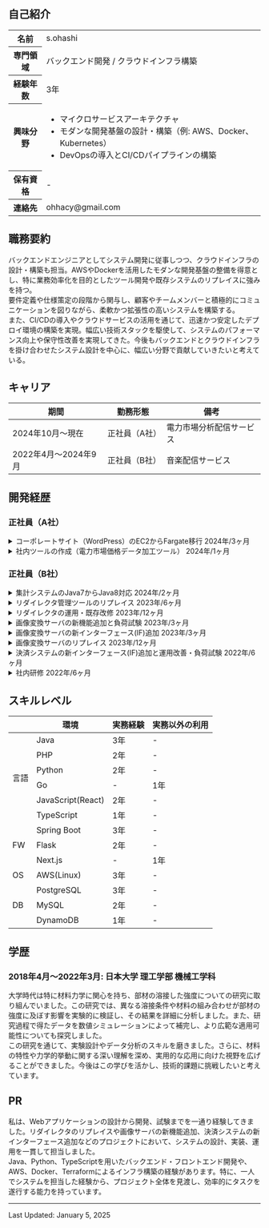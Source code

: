 ## 自己紹介

<table>
  <tr>
    <th>名前</th>
    <td>s.ohashi</td>
  </tr>
  <tr>
    <th>専門領域</th>
    <td>バックエンド開発 / クラウドインフラ構築</td>
  </tr>
  <tr>
    <th>経験年数</th>
    <td>3年</td>
  </tr>
  <tr>
    <th>興味分野</th>
    <td>
      <ul>
        <li>マイクロサービスアーキテクチャ</li>
        <li>モダンな開発基盤の設計・構築（例: AWS、Docker、Kubernetes）</li>
        <li>DevOpsの導入とCI/CDパイプラインの構築</li>
      </ul>
    </td>
  </tr>
  <tr>
    <th>保有資格</th>
    <td>-</td>
  </tr>
  <tr>
    <th>連絡先</th>
    <td>ohhacy@gmail.com</td>
  </tr>
</table>

## 職務要約

バックエンドエンジニアとしてシステム開発に従事しつつ、クラウドインフラの設計・構築も担当。AWSやDockerを活用したモダンな開発基盤の整備を得意とし、特に業務効率化を目的としたツール開発や既存システムのリプレイスに強みを持つ。<br/>要件定義や仕様策定の段階から関与し、顧客やチームメンバーと積極的にコミュニケーションを図りながら、柔軟かつ拡張性の高いシステムを構築する。<br/>また、CI/CDの導入やクラウドサービスの活用を通じて、迅速かつ安定したデプロイ環境の構築を実現。幅広い技術スタックを駆使して、システムのパフォーマンス向上や保守性改善を実現してきた。今後もバックエンドとクラウドインフラを掛け合わせたシステム設計を中心に、幅広い分野で貢献していきたいと考えている。

## キャリア

<table>
  <thead>
    <tr>
      <th>期間</th>
      <th>勤務形態</th>
      <th>備考</th>
    </tr>
  </thead>
  <tbody>
    <tr>
      <td>2024年10月〜現在</td>
      <td>正社員（A社）</td>
      <td>電力市場分析配信サービス</td>
    </tr>
    <tr>
      <td>2022年4月〜2024年9月</td>
      <td>正社員（B社）</td>
      <td>音楽配信サービス</td>
    </tr>
  </tbody>
</table>

## 開発経歴

### 正社員（A社）

<details>
  <summary>
    コーポレートサイト（WordPress）のEC2からFargate移行
    <span>2024年/3ヶ月</span>
  </summary>
  <div>
    <ul>
      <li><strong>カテゴリ:</strong> <span>webサービス</span> <span>自社</span></li>
      <li><strong>担当工程:</strong> <span>要件定義</span> <span>設計</span> <span>コーディング</span> <span>テスト</span> <span>運用/保守</span></li>
      <li><strong>職種・役割:</strong> <span>バックエンド</span> <span>フロントエンド</span> <span>インフラ</span></li>
      <li><strong>使用技術:</strong> <span>AWS</span> <span>CI/CD</span> <span>Docker</span> <span>Git</span> <span>PHP</span> <span>WordPress</span></li>
  </div>
  <div class="markdown-content">
    ## プロジェクト概要
    コーポレートサイト（WordPress）のEC2からFargate移行

    ### チーム情報
    チーム人数：1名

    ## 開発・実装内容
    ### 【概要】
    AWS EC2上で運用されていたWordPressサイトをFargateに移行。<br/>インフラ設計から実装、コンテナ化、CI/CD構築、メディア管理の改善までを一貫して対応。

    ### 【内容】
    - **メディア管理の改善**
      - メディアファイルの差分がGitに多く含まれており、運用負荷が高かったため、S3へ永続化。
      - Amazon CloudFrontを使用してメディア配信を最適化。
    - **CI/CDパイプラインの構築**
      - AWS CodePipelineとCodeBuildを使用して、Fargateへの自動デプロイを実現。
      - 各環境（開発・本番）でのスムーズなデプロイを可能に。
    - **WordPressプラグインとコアの管理の効率化**
      - Composerを導入し、プラグインやWordPressコアのバージョン管理を自動化。
      - 商用プラグインも含めた構成を再設計し、Git管理は必要最小限に削減。
    - **Dockerコンテナ化**
      - WordPressの公式イメージをベースにDockerfileを設計。PHPモジュールの追加やBedrockディレクトリ構成の適用。
      - ローカル環境の再現性を確保しつつ、ECS上でのパフォーマンスを最適化。

    ### 【課題・問題点】
    - **Git運用の課題**
      - Git管理されていたファイルが膨大で、差分の確認や運用が困難な状態に。必要なリソースを最小限に絞り、運用負荷を削減。
    - **メディアファイルの永続化**
      - 既存環境ではインスタンス内に保存されており、デプロイ時にデータが失われるリスクがあった。S3の導入で解決。
    - **プラグインの依存性管理**
      - プラグインのインストールや更新が手動で行われており、管理が煩雑だった。Composerの導入により自動化を実現。

    ### 【工夫・思考プロセス】
    - **運用負荷を最小限に抑える設計**
      - 永続化や管理方法の見直しにより、デプロイのスムーズさと保守性を向上。
    - **環境間の一貫性の確保**
      - DockerとBedrockを活用して、本番環境と開発環境を可能な限り同期。
      - ECSタスク定義の変数で環境設定を統一。
    - **メディア管理の改善とパフォーマンス向上**
      - S3とCloudFrontを組み合わせ、運用コスト削減と配信速度向上を同時に実現。

    ### 【成果】
    - Fargate移行により、インフラ運用の負担が軽減し、スケーラビリティが向上。
    - S3永続化により、メディアファイル管理の効率化を達成。
    - CI/CDパイプラインにより、デプロイ時間を大幅に短縮し、エラーリスクを軽減。
    - Composer導入により、プラグイン管理が効率化され、バージョン管理の正確性を向上。

    ## 使用技術（まとめ）
    - **プログラミング言語**: PHP, ShellScript
    - **フレームワーク**: Bedrock
    - **インフラ**: AWS（Fargate, S3, CloudFront, RDS）
    - **コンテナ**: Docker, Docker Compose
    - **CI/CD**: AWS CodePipeline, CodeBuild
    - **バージョン管理**: Git, CodeCommit
    - **その他ツール**: Composer
  </div>
</details>

<details>
  <summary>
    社内ツールの作成（電力市場価格データ加工ツール）
    <span>2024年/1ヶ月</span>
  </summary>
  <div>
    <ul>
      <li><strong>カテゴリ:</strong> <span>自社</span></li>
      <li><strong>担当工程:</strong> <span>設計</span> <span>コーディング</span> <span>テスト</span></li>
      <li><strong>職種・役割:</strong> <span>バックエンド</span></li>
      <li><strong>使用技術:</strong> <span>AWS</span> <span>Docker</span> <span>Git</span> <span>Python</span></li>
  </div>
  <div class="markdown-content">
    ## プロジェクト概要
    社内ツールの作成（電力市場価格データ加工ツール）

    ## チーム情報
    チーム人数：1名

    ## 開発・実装内容
    ### 【概要】
    電力市場価格に関するデータを加工・集計し、グラフ作成に適したデータ形式に変換するツールを試験的に作成。<br/>オペレーション部門がこれまで手動で対応していた複雑な作業を効率化し、将来的な顧客提供を視野に入れたプロトタイプとして開発。

    ### 【内容】
    - **データ加工・集計処理の実装**
      - 複数のCSVやExcelファイルを入力として受け取り、統合・加工し、電力市場価格やフォワードカーブの分析用データを生成。
      - 出力データはそのままグラフ化やレポート作成に使用可能な形式で設計。
    - **Pythonを使用したツール開発**
      - 処理の再現性と環境依存性を排除するため、PythonとDockerを活用して設計。
      - 社内利用ではDockerイメージを提供し、業務効率を向上。将来的にはexe化やAWS配信などの選択肢を検討。
    - **業務効率向上を重視した設計**
      - 手動で行われていた複雑なデータ処理を自動化し、人的ミスを排除。
      - 操作フローやエラー表示を工夫し、ユーザーが直感的に操作可能な仕様を実現。
    - **ヒアリングを重視した仕様策定**
      - オペレーション部門との詳細なヒアリングを繰り返し、実際の業務フローに即した仕様を策定。
      - 利用者視点での課題を共有し、使いやすさと効率性を両立させる機能を実装。

    ### 【課題・問題点】
    - **仕様の不確定性**
      - 初期段階では要件が曖昧で、利用者の業務フローやニーズを正確に把握するためのヒアリングが必要だった。
    - **既存業務の非効率性**
      - データ処理が完全に手動で行われており、ミスや作業時間の増大が常態化していた。これをツールで置き換える必要があった。
    - **データフォーマットの多様性**
      - 入力データの形式が多岐にわたり、ツールの柔軟性を確保する必要があった。

    ### 【工夫・思考プロセス】
    - **将来の拡張性を意識した設計**
      - 社内ツールとしての利用を前提にしながら、顧客提供を視野に入れた柔軟な設計を採用。
      - 実装の段階で、追加機能や異なる運用フローへの適応を想定。
    - **ヒアリングと改善のサイクル**
      - 定期的にオペレーション担当者からフィードバックを得て、仕様やUIをブラッシュアップ。
      - ユーザー視点を取り入れることで、業務効率向上に直結する機能を優先的に開発。
    - **作業効率を最大化する機能提案**
      - データ処理の自動化だけでなく、エラーメッセージの明確化や操作性向上の提案を実施。

    ### 【成果】
    - 業務の大幅な効率化を実現し、これまで手動で処理していた作業を自動化。ミスの削減と作業時間の短縮を達成。
    - 試験導入ながら、オペレーション部門から高い評価を得て、今後の本格的な導入・展開の基盤を構築。
    - 顧客提供を視野に入れた設計により、さらなる改良や追加機能の実装が容易な状態を確保。
    - ツールの改善により、業務フローそのものの見直しが促進され、運用の質が向上。

    ## 【今後の展開】
    - 顧客向け提供に向けたツールの改善（UI強化、運用環境の選択肢拡大）。
    - AWSを活用したクラウド型ツールとしての配信や、スタンドアロン実行可能なexe化の検討。
    - データ可視化やグラフ生成機能の統合によるさらなる付加価値の提供。

    ## 使用技術（まとめ）
    - **プログラミング言語**: Python
    - **データ処理**: pandas, openpyxl
    - **コンテナ**: Docker
    - **バージョン管理**: Git
    - **その他ツール**: AWS CLI（検討段階で活用）
  </div>
</details>

### 正社員（B社）

<details>
  <summary>
    集計システムのJava7からJava8対応
    <span>2024年/2ヶ月</span>
  </summary>
  <div>
    <ul>
      <li><strong>カテゴリ:</strong> <span>webサービス</span> <span>自社</span></li>
      <li><strong>担当工程:</strong> <span>設計</span> <span>コーディング</span> <span>テスト</span></li>
      <li><strong>職種・役割:</strong> <span>バックエンド</span> <span>インフラ</span></li>
      <li><strong>使用技術:</strong> <span>AWS</span> <span>API</span> <span>SQL</span> <span>Git</span> <span>Java</span> <span>Spring Boot</span> <span>JUnit</span></li>
  </div>
  <div class="markdown-content">
    ## プロジェクト概要
    集計システムのJava7からJava8対応

    ## チーム情報
    チーム人数：1名

    ## 開発・実装内容
    ### 【概要】
    Java7で動作していた既存の集計システムをJava8に移行。<br/>Spring BootやAuroraのバージョンアップも併せて対応し、システム全体のモダナイズを図った。

    ### 【内容】
    - **Javaのバージョンアップ**
      - Java7からJava8への移行に対応。
      - Java8以降のモダンな記述方法（ラムダ式やStream APIなど）を導入。
      - 将来的にJava17へ移行するための準備として、ドキュメントを充実化。
    - **テスト基盤のアップデート**
      - JUnit4からJUnit5への移行を実施し、モダンなテストフレームワークに対応。
      - テストコードをリファクタリングし、可読性と保守性を向上。
    - **ローカル開発環境の改善**
      - 既存のWindows向け構築手順をMac環境に対応させるようにドキュメントを更新。
      - 古いJava7環境のサポートが切れているため、業務委託者の作業効率を改善。
    - **関連システムのバージョンアップ**
      - Spring BootやAuroraのバージョンを最新安定版にアップデート。
      - Redshiftのクエリ最適化や互換性テストを実施し、集計処理のパフォーマンスを維持。

    ### 【課題・問題点】
    - **バージョン互換性の課題**
      - Java8移行時に発生したライブラリの非互換問題を解消。<br/>特にSpringBootやAuroraとの互換性調整が大きな課題だった。
    - **古い環境の運用負荷**
      - 業務委託者が使用していたWindows環境と、開発チームで使用するMac環境での設定が異なり、ドキュメントの再整備が必要だった。
    - **テスト基盤の移行**
      - JUnit4からJUnit5への移行に伴い、アノテーションやテスト設定の大幅な変更が必要だった。

    ### 【工夫・思考プロセス】
    - **継続性を重視したドキュメント整備**
      - 将来的なJava17移行を見据え、詳細な手順書や考慮点を記載。
      - 作業の引き継ぎをスムーズにするため、ドキュメントを可能な限り具体化。
    - **ローカル環境の多様性を考慮**
      - Windows/Mac両環境での再現性を確保し、チーム全体での作業効率を向上。
    - **パフォーマンスと安定性の両立**
      - RedshiftやAuroraのバージョンアップに際して、既存クエリや設定が最適に動作するように細心の注意を払って対応。

    ### 【成果】
    - Java8移行により、開発効率とシステム保守性が向上。
    - ドキュメントの整備により、後続作業（Java17移行）がスムーズに行える基盤を構築。
    - JUnit5への移行により、テストの拡張性と記述の簡潔化を実現。
    - ローカル環境の多様性に対応することで、チームメンバー間の環境差を解消。

    ## 使用技術（まとめ）
    - **プログラミング言語**: Java, SQL
    - **フレームワーク**: Spring Boot
    - **データベース**: Aurora, Redshift
    - **テストフレームワーク**: JUnit 4 → JUnit 5
    - **バージョン管理**: Git
    - **その他ツール**: IntelliJ IDEA, AWS CLI
  </div>
</details>

<details>
  <summary>
    リダイレクタ管理ツールのリプレイス
    <span>2023年/6ヶ月</span>
  </summary>
  <div>
    <ul>
      <li><strong>カテゴリ:</strong> <span>webサービス</span> <span>自社</span></li>
      <li><strong>担当工程:</strong> <span>設計</span> <span>コーディング</span> <span>テスト</span> <span>運用/保守</span></li>
      <li><strong>職種・役割:</strong> <span>バックエンド</span> <span>フロントエンド</span> <span>インフラ</span></li>
      <li><strong>使用技術:</strong> <span>Python</span> <span>Flask</span> <span>TypeScript</span> <span>React</span> <span>AWS</span> <span>Docker</span> <span>GitHub</span> <span>GitHub Actions</span> <span>Datadog</span> <span>CI/CD</span> <span>API</span> <span>PostgreSQL</span></li>
  </div>
  <div class="markdown-content">
    ## プロジェクト概要
    リダイレクタ管理ツールのリプレイス

    ## チーム情報
    チーム人数：2名<br/>※ 上長がコードレビューを担当

    ## 開発・実装内容
    ### 【概要】
    PerlとPHPでフルスクラッチ実装された既存システムをPython（Flask）とReact（TypeScript）にリプレイス。<br/>システムの設計から実装、インフラ構築、CI/CDパイプラインの構築、アプリケーションの監視までを一貫して行った。

    ### 【内容】
    サービス品質向上のため、バックエンドとフロントエンドの全面的なリプレイスを行い、インフラも刷新。<br/>API仕様書の作成、クラス設計、ログ設計、例外設計、AWS構成の設計を実施し、CI/CDパイプラインと監視システムを構築。

    ### 【課題・問題点】
    既存システムは保守性が低く、新機能追加やバグ修正が困難だった。<br/>また、監視機能が不十分で、サービス障害発生時の対応が遅れる可能性があった。不要な機能も多く含まれていた。

    ### 【使用した技術】
    - **設計**
      - **API仕様書**: OpenAPIを使用して詳細なAPI仕様書を作成。
      - **クラス設計**: 再利用性と保守性を高めるためのクラス設計を実施。
      - **ログ設計**: 問題発生時の迅速な対応を可能にするための詳細なログ設計を行う。
      - **例外設計**: 予期しないエラー発生時の安定性を確保するための例外処理設計を実施。
      - **AWS構成の設計**: 可用性とスケーラビリティを考慮したAWSインフラの設計を行う。
    - **開発**
      - **バックエンド**: Python（Flask）を用いて構築。
      - **フロントエンド**: React（TypeScript）を用いて実装。
    - **インフラ**: Dockerを用いて環境構築を行い、AWSでインフラを構築。
    - **CI/CD**: GitHub Actionsを使用してCI/CDパイプラインを構築。
    - **監視**: MackerelとDatadogを利用して、アプリケーションとインフラの監視を実装。

    ### 【成果】
    - システム保守の効率化と品質向上を達成。
    - 自動化されたデプロイによりリリースサイクルを短縮。
    - 不要な機能を削減し、システムのシンプル化と効率化を実現。
    - リアルタイムの監視体制により、将来の障害発生時の対応時間を大幅に短縮できる見込み。

    ## 使用技術（まとめ）
    - **プログラミング言語**: Python, TypeScript
    - **フレームワーク**: Flask, React
    - **データベース**: PostgreSQL
    - **インフラ**: AWS
    - **コンテナ**: Docker
    - **CI/CD**: GitHub Actions
    - **バージョン管理**: Git, GitHub
    - **監視ツール**: Mackerel, Datadog
    - **その他ツール**: Twilio
  </div>
</details>

<details>
  <summary>
    リダイレクタの運用・既存改修
    <span>2023年/12ヶ月</span>
  </summary>
  <div>
    <ul>
      <li><strong>カテゴリ:</strong> <span>webサービス</span> <span>自社</span></li>
      <li><strong>担当工程:</strong> <span>設計</span> <span>コーディング</span> <span>テスト</span> <span>運用/保守</span></li>
      <li><strong>職種・役割:</strong> <span>バックエンド</span> <span>フロントエンド</span> <span>インフラ</span></li>
      <li><strong>使用技術:</strong> <span>PHP</span> <span>Perl</span> <span>AWS</span> <span>Apache</span> <span>GitHub</span> <span>PostgreSQL</span></li>
  </div>
  <div class="markdown-content">
    ## プロジェクト概要
    リダイレクタの運用・既存改修

    ## チーム情報
    チーム人数：1名

    ## 開発・実装内容A
    ### 【概要】
    廃止予定だったレガシーシステムの継続運用と既存改修を担当。<br/>管理画面の不具合改修、システム設計図の記述、インフラやミドルウェアの改修を行った。

    ### 【内容】
    システムの安定運用と機能改善を目的とし、管理画面の不具合修正とAWSの不要リソース削除を行った。<br/>また、draw.ioの導入によりドキュメント管理を効率化。

    ### 【課題・問題点】
    - 既存の引き継ぎ資料がなく、システムの全貌が把握できなかった。
    - 廃止予定だったため、保守性が低い状態で運用されていた。
    - 検証環境が動作していない問題があった。

    ### 【使用した技術】
    - **システム設計図の記述**: ER図、シーケンス図、画面遷移図、インフラ構成図を作成し、システム全体の把握を実施。
    - **管理画面の不具合改修**: PerlとPHPを使用してバグを修正。
    - **インフラの改修**: 不要なリソースの削除とApacheの設定変更を行い、検証環境を復旧。
    - **ドキュメント管理**: draw.ioを導入し、ドキュメント管理の効率化を実現。

    ### 【成果】
    - システムの全体像を把握し、安定運用が可能となった。
    - 管理画面の不具合を修正し、ユーザー体験を向上。
    - 不要リソースの削減により、運用コストを削減。
    - draw.ioの導入により、ドキュメント管理のコストを低減。

    ## 開発・実装内容B
    ### 【概要】
    DBのアップグレード対応やミドルウェア（Apache）の設定変更などの運用業務を実施。

    ### 【内容】
    サービスの継続運用のため、PostgreSQLのアップグレードやApacheの設定変更を行い、システムの安定性とパフォーマンスを向上させた。

    ### 【課題・問題点】
    - システムの継続運用に伴い、DBのバージョンアップが必要だった。
    - Apacheの設定が適切でなく、検証環境が動作していなかった。

    ### 【使用した技術】
    - **DBのアップグレード**: PostgreSQLのバージョンアップを実施し、その手順書を作成。
    - **Apacheの設定変更**: 検証環境が正しく動作するよう、Apacheの設定を見直し、最適化。
    - **インフラ改修**: AWS上でインフラ構成の見直しと改修を実施。

    ### 【成果】
    - PostgreSQLのバージョンアップにより、データベースのパフォーマンスとセキュリティを向上。
    - 検証環境を復旧し、開発およびテストの効率を改善。
    - AWS上のインフラ改修により、システムの安定性を向上。

    ## 使用技術（まとめ）
    - **プログラミング言語**: Perl, PHP
    - **データベース**: PostgreSQL
    - **インフラ**: AWS
    - **ウェブサーバー**: Apache
    - **バージョン管理**: Git, GitHub
    - **監視ツール**: Mackerel, Twilio
    - **ドキュメント管理ツール**: draw.io
  </div>
</details>

<details>
  <summary>
    画像変換サーバの新機能追加と負荷試験
    <span>2023年/3ヶ月</span>
  </summary>
  <div>
    <ul>
      <li><strong>カテゴリ:</strong> <span>webサービス</span> <span>自社</span></li>
      <li><strong>担当工程:</strong> <span>設計</span> <span>コーディング</span> <span>テスト</span> <span>運用/保守</span></li>
      <li><strong>職種・役割:</strong> <span>バックエンド</span> <span>インフラ</span></li>
      <li><strong>使用技術:</strong> <span>Java</span> <span>Spring Boot</span> <span>shell script</span> <span>AWS</span> <span>PostgreSQL</span> <span>Datadog</span> <span>Docker</span> <span>CI/CD</span> <span>E2E</span> <span>GitHub</span> <span>GitHub Actions</span> <span>API</span></li>
  </div>
  <div class="markdown-content">
    ## プロジェクト概要
    画像変換サーバの新機能追加と負荷試験

    ## チーム情報
    チーム人数：3名

    ## 開発・実装内容A
    ### 【概要】
    画像変換サーバに新機能を追加し、WEBP拡張子への対応を行った。詳細設計から実装、テストまでを担当し、システムのパフォーマンス向上を実現。

    ### 【内容】
    画像変換サーバにWEBP形式への変換機能を追加し、SEO対策および画像容量の削減を実現。<br/>API仕様書の修正、クラス図の修正、バックエンドの実装、E2Eテストを実施。

    ### 【課題・問題点】
    - 新しい拡張子（WEBP）に対応する必要があり、既存システムに影響を与えずに機能追加を行う必要があった。
    - 追加する機能がシステム全体のパフォーマンスにどのような影響を与えるかを評価する必要があった。

    ### 【使用した技術】
    - **詳細設計**: 新機能の設計を行い、API仕様書（OpenAPIで記述）とクラス図を修正。
    - **バックエンドの実装**: Spring Bootを用いてWEBP変換機能を実装し、テストコードも作成。
    - **E2Eテスト**: システム全体の動作確認を行い、品質を確保。

    ### 【成果】
    - WEBP変換機能の追加により、システムのパフォーマンスとSEO効果が向上。
    - 画像の容量削減とレスポンス速度向上により、ユーザー体験が改善。

    ## 開発・実装内容B
    ### 【概要】
    Taurusを用いて画像変換サーバの負荷試験を実施し、システムのパフォーマンスと安定性を評価した。

    ### 【内容】
    新機能追加後のシステム全体のパフォーマンスを検証するため、負荷試験を行い、環境変数やインフラ設定の最適化を図った。

    ### 【課題・問題点】
    - 新機能追加後のシステムが高負荷時にどのように動作するかを確認する必要があった。
    - システムのボトルネックを特定し、パフォーマンスを最適化する必要があった。

    ### 【使用した技術】
    - **シナリオ設計**: 負荷試験のシナリオを設計し、実際の利用状況を再現する。
    - **シナリオファイル作成**: YAML形式で負荷試験のシナリオファイルを作成。
    - **負荷試験の実施**: Taurusを用いて負荷試験を実施し、システムのパフォーマンスデータを収集。
    - **環境変数とインフラ設定の調整**: 負荷試験結果を基に、環境変数やインフラ設定を最適化。

    ### 【成果】
    - 負荷試験により、システムのボトルネックを特定し、性能改善を実現。
    - インフラ設定の最適化により、システムの安定性が向上。
    - 高負荷時の動作を確認し、運用時のリスクを低減。

    ## 使用技術（まとめ）
    - **プログラミング言語**: Java, shell script
    - **データベース**: PostgreSQL
    - **インフラ**: AWS
    - **フレームワーク**: Spring Boot
    - **コンテナ**: Docker
    - **CI/CD**: GitHub Actions
    - **バージョン管理**: Git, GitHub
    - **監視ツール**: Mackerel, Datadog, Twilio
    - **負荷試験ツール**: Taurus
    - **IDE**: IntelliJ
    - **ドキュメント管理ツール**: Stoplight Studio
  </div>
</details>

<details>
  <summary>
    画像変換サーバの新インターフェース(IF)追加
    <span>2023年/3ヶ月</span>
  </summary>
  <div>
    <ul>
      <li><strong>カテゴリ:</strong> <span>webサービス</span> <span>自社</span></li>
      <li><strong>担当工程:</strong> <span>コーディング</span> <span>テスト</span> <span>運用/保守</span></li>
      <li><strong>職種・役割:</strong> <span>バックエンド</span> <span>インフラ</span></li>
      <li><strong>使用技術:</strong> <span>Java</span> <span>Spring Boot</span> <span>PostgreSQL</span> <span>Docker</span> <span>Datadog</span> <span>GitHub</span> <span>GitHub Actions</span> <span>Terraform</span> <span>CI/CD</span> <span>AWS</span> <span>E2E</span></li>
  </div>
  <div class="markdown-content">
    ## プロジェクト概要
    画像変換サーバの新インターフェース(IF)追加

    ## チーム情報
    チーム人数：3名

    ## 開発・実装内容
    ### 【概要】
    画像変換サーバに他社向けの新インターフェース(IF)を追加し、システム利用者の増加に対応するためのインフラ構築と修正を行った。

    ### 【内容】
    他社向けの新IFを追加することで、システムの利用者を増加させ、負荷に耐えられるインフラを構築。<br/>Terraformを用いてAWS環境を修正し、詳細設計に基づき実装およびE2Eテストを行った。

    ### 【課題・問題点】
    - 新IFの追加によるシステム利用者増加に対応するため、インフラの拡張と負荷対応が必要。
    - 厳しい納期の中で高品質なコードを提供し、レビュー効率を高める必要があった。

    ### 【使用した技術】
    - **Terraform**: AWS環境を構築・修正し、スケーラブルなインフラを整備。
    - **詳細設計**: 先輩エンジニアの設計をもとに、具体的な実装計画を立案。
    - **実装**: Spring Bootを用いて新IFを実装し、必要なテストコードを作成。
    - **E2Eテスト**: システム全体の動作確認を行い、品質を確保。
    - **プルリクエスト管理**: 納期が厳しい中、プルリクエストを細かく分けることでレビューの負担を軽減し、開発効率を向上。

    ### 【成果】
    - 他社向けの新IF追加により、システムの利用者が増加し、収益の向上に貢献。
    - スケーラブルなインフラを構築することで、利用者増加に伴う負荷に対応。
    - 厳しい納期内に高品質な機能をリリースし、開発効率の向上を実現。

    ## 使用技術（まとめ）
    - **プログラミング言語**: Java
    - **データベース**: PostgreSQL
    - **インフラ**: AWS
    - **フレームワーク**: Spring Boot
    - **コンテナ**: Docker
    - **インフラ構築ツール**: Terraform
    - **CI/CD**: GitHub Actions
    - **バージョン管理**: Git, GitHub
    - **監視ツール**: Mackerel, Datadog, Twilio
    - **IDE**: IntelliJ
  </div>
</details>

<details>
  <summary>
    画像変換サーバのリプレイス
    <span>2023年/12ヶ月</span>
  </summary>
  <div>
    <ul>
      <li><strong>カテゴリ:</strong> <span>webサービス</span> <span>自社</span></li>
      <li><strong>担当工程:</strong> <span>コーディング</span> <span>テスト</span> <span>運用/保守</span></li>
      <li><strong>職種・役割:</strong> <span>バックエンド</span> <span>インフラ</span></li>
      <li><strong>使用技術:</strong> <span>Java</span> <span>Spring Boot</span> <span>PostgreSQL</span> <span>Docker</span> <span>Datadog</span> <span>GitHub</span> <span>GitHub Actions</span> <span>Terraform</span> <span>CI/CD</span> <span>AWS</span> <span>E2E</span></li>
  </div>
  <div class="markdown-content">
    ## プロジェクト概要
    画像変換サーバのリプレイス

    ## チーム情報
    チーム人数：3名

    ## 開発・実装内容A
    ### 【概要】
    サービス品質向上を目的として、既存のJavaフルスクラッチシステムをSpring Bootを使用したシステムにリプレイス。<br/>詳細設計を基に実装を担当し、CI/CDパイプラインの構築とE2Eテストを実施。

    ### 【内容】
    ローカル開発環境の改善、インフラ構築、テストコードの実装を行い、画像変換機能の安定性とパフォーマンスを向上させた。

    ### 【課題・問題点】
    - 既存システムはデプロイ方法が不明瞭で、バグが発生すると対応が困難だった。
    - ローカル開発環境が貧弱で、開発効率が低かった。
    - インフラの構築や修正が手間であった。

    ### 【使用した技術】
    - **ローカル開発環境の改善**: DockerとMinIOを導入し、ローカル開発環境を充実させ、開発効率を向上。
    - **インフラ構築**: Terraformを用いてAWS環境を構築し、簡単にインフラの構築や修正が可能な環境を実現。
    - **実装**: Spring Bootを使用して詳細設計に基づく実装とJUnit5を用いたテストコードを作成。
    - **CI/CD構築**: GitHub Actionsを使用してCI/CDパイプラインを構築。
    - **E2Eテスト**: エンドツーエンドのテストを実施し、システム全体の動作確認を行った。

    ### 【成果】
    - 開発効率が向上し、余裕を持った開発が可能となった。
    - インフラの構築と修正が容易になり、システムの運用性が向上。
    - 画像の容量が小さくなり、レスポンス速度が向上。
    - システムが他社でも使用されるようになり、利用者が増加。

    ## 開発・実装内容B
    ### 【概要】
    サービスの継続運用と品質向上を目的として、DBのアップグレード対応やCDNの導入などを行った。

    ### 【内容】
    PostgreSQLのアップグレードやAWS構成の改修、CDNの導入などを行い、システムの安定性とパフォーマンスを向上させた。

    ### 【課題・問題点】
    - データベースのバージョンアップが必要で、手順の確立が求められた。
    - CDNを導入してキャッシュを効率的に行う必要があった。

    ### 【使用した技術】
    - **DBのアップグレード**: PostgreSQLのバージョンアップ対応を行い、手順書を作成。
    - **AWS構成の改修**: Terraformを用いてAWS環境を再構築し、最適化。
    - **CDNの導入**: Edgioを使用して画像のキャッシュを効率化し、レスポンス速度を向上。

    ### 【成果】
    - PostgreSQLのバージョンアップにより、データベースのパフォーマンスとセキュリティが向上。
    - AWS環境の再構築と最適化により、システムの安定性が向上。
    - CDNの導入により、画像の配信速度が向上し、ユーザー体験が向上。

    ## 使用技術（まとめ）
    - **プログラミング言語**: Java
    - **データベース**: PostgreSQL
    - **インフラ**: AWS
    - **フレームワーク**: Spring Boot
    - **コンテナ**: Docker
    - **CI/CD**: GitHub Actions
    - **バージョン管理**: Git, GitHub
    - **監視ツール**: Mackerel, Datadog
    - **その他ツール**: Twilio, draw.io
    - **IDE**: IntelliJ
  </div>
</details>

<details>
  <summary>
    決済システムの新インターフェース(IF)追加と運用改善・負荷試験
    <span>2022年/6ヶ月</span>
  </summary>
  <div>
    <ul>
      <li><strong>カテゴリ:</strong> <span>webサービス</span> <span>自社</span></li>
      <li><strong>担当工程:</strong> <span>設計</span> <span>コーディング</span> <span>テスト</span> <span>運用/保守</span></li>
      <li><strong>職種・役割:</strong> <span>バックエンド</span> <span>インフラ</span></li>
      <li><strong>使用技術:</strong> <span>Java</span> <span>Spring Boot</span> <span>PostgreSQL</span> <span>Docker</span> <span>Datadog</span> <span>GitHub</span> <span>AWS</span> <span>SQL</span></li>
  </div>
  <div class="markdown-content">
    ## プロジェクト概要
    決済システムの新インターフェース(IF)追加と運用改善・負荷試験

    ## チーム情報
    チーム人数：4名

    ## 開発・実装内容A
    ### 【概要】
    決済システムにクレジットカードの再与信インターフェース(IF)を追加し、システムの幅を広げるとともに、既存機能の運用改善と不具合修正を行った。

    ### 【内容】
    クレジットカードの再与信に対応する新しいIFを追加することで、サービスの拡張を実現。<br/>追加するクラスの設計、詳細設計、実装、テストを担当し、運用改善や軽微な不具合修正も行った。

    ### 【課題・問題点】
    - 新IFの追加により、システムのセキュリティを確保しながら高負荷に耐えられる設計が求められた。
    - 既存システムの運用改善と不具合修正も必要で、全体の品質とパフォーマンスを維持する必要があった。

    ### 【使用した技術】

    - **設計**: 再与信インターフェースの追加に伴うクラス設計と詳細設計を実施。
    - **実装**: Spring Bootを使用して新IFを実装し、必要なテストコードも作成。
    - **テスト**: 詳細なテスト設計と実施を行い、機能の正確性とパフォーマンスを検証。
    - **運用改善**: 軽微な不具合を修正し、運用中のシステムの安定性と効率を向上。

    ### 【成果】
    - 新IFの追加により、決済システムのサービス範囲が拡大。
    - セキュリティとパフォーマンスを両立し、高品質なシステムを提供。
    - 既存機能の運用改善により、全体の安定性と効率が向上。

    ## 開発・実装内容B
    ### 【概要】
    Taurusを用いて新IFの負荷試験を実施し、システムのパフォーマンスを評価・改善。

    ### 【内容】
    負荷試験ツールを用いて新IFの負荷試験を実施し、システムの性能を評価。<br/>シナリオファイルの作成、負荷試験の実施、結果に基づく環境変数の調整とインフラの設定値変更を行った。

    ### 【課題・問題点】
    - 新IFが高負荷に耐えられるかどうかを検証する必要があった。
    - 負荷試験の結果を基に、システム全体のパフォーマンスを最適化する必要があった。

    ## 【使用した技術】
    - **シナリオ設計**: 負荷試験のシナリオを設計し、yamlファイルで詳細を記述。
    - **負荷試験**: Taurusを用いて負荷試験を実施し、システムの挙動を評価。
    - **パフォーマンス最適化**: 負荷試験結果に基づき、環境変数の調整やインフラ設定値の変更を行い、システム効率を向上。

    ### 【成果】
    - 新IFの高負荷対応を確認し、システムの信頼性を確保。
    - パフォーマンス最適化により、システム全体の効率と安定性が向上。

    ## 使用技術（まとめ）
    - **プログラミング言語**: Java, Shell Script
    - **データベース**: PostgreSQL
    - **インフラ**: AWS
    - **フレームワーク**: Spring Boot
    - **コンテナ**: Docker
    - **インフラ構築ツール**: Terraform
    - **負荷試験ツール**: Taurus
    - **CI/CD**: GitHub Actions
    - **バージョン管理**: Git, GitHub
    - **監視ツール**: Mackerel, Datadog, Twilio
    - **IDE**: IntelliJ
  </div>
</details>

<details>
  <summary>
    社内研修
    <span>2022年/6ヶ月</span>
  </summary>
  <div>
    <ul>
      <li><strong>カテゴリ:</strong> <span>その他</span></li>
      <li><strong>担当工程:</strong> <span>その他</span></li>
      <li><strong>職種・役割:</strong> <span>その他</span></li>
      <li><strong>使用技術:</strong> <span>PHP</span></li>
  </div>
  <div class="markdown-content">
    ## プロジェクト概要
    社内研修

    ## 内容
    - 研修
    - 個人開発演習
    - チーム開発演習

    ## 習得スキル
    - Webアプリケーション開発における技術
    - セキュリティの知識
    - ネットワークに関する知識
    - サーバに関する知識

    ## コメント
    社内研修を通じて、Webアプリケーション開発に必要な技術を一通り学習しました。これにより、実務にスムーズに移行するための基礎を確立することができました。研修では個人開発とチーム開発の両方を経験し、実際のプロジェクトでの作業フローや協力の重要性を理解しました。

    ## 学習した技術
    - **Web開発フロントエンド**: HTML, CSS, JavaScript
    - **Web開発バックエンド**: PHP, Java, Kotlin, Swift
    - **データベース**: MySQL
    - **クラウドプラットフォーム**: AWS
    - **フレームワーク**: Laravel, SwiftUI
    - **Webサーバ**: Apache, Nginx
    - **バージョン管理**: Git, GitHub

    これらのスキルセットにより、開発の各フェーズで必要な知識と技術を習得し、セキュリティやネットワーク、サーバ管理に関する理解を深めました。
  </div>
</details>

## スキルレベル

<table>
  <thead>
    <tr>
      <th></th>
      <th>環境</th>
      <th>実務経験</th>
      <th>実務以外の利用</th>
    </tr>
  </thead>
  <tbody>
    <tr>
      <td rowspan="6">言語</td>
      <td>Java</td>
      <td>3年</td>
      <td>-</td>
    </tr>
    <tr>
      <td>PHP</td>
      <td>2年</td>
      <td>-</td>
    </tr>
    <tr>
      <td>Python</td>
      <td>2年</td>
      <td>-</td>
    </tr>
    <tr>
      <td>Go</td>
      <td>-</td>
      <td>1年</td>
    </tr>
    <tr>
      <td>JavaScript(React)</td>
      <td>2年</td>
      <td>-</td>
    </tr>
    <tr>
      <td>TypeScript</td>
      <td>1年</td>
      <td>-</td>
    </tr>
    <tr>
      <td rowspan="3">FW</td>
      <td>Spring Boot</td>
      <td>3年</td>
      <td>-</td>
    </tr>
    <tr>
      <td>Flask</td>
      <td>2年</td>
      <td>-</td>
    </tr>
    <tr>
      <td>Next.js</td>
      <td>-</td>
      <td>1年</td>
    </tr>
    <tr>
      <td rowspan="1">OS</td>
      <td>AWS(Linux)</td>
      <td>3年</td>
      <td>-</td>
    </tr>
    <tr>
      <td rowspan="3">DB</td>
      <td>PostgreSQL</td>
      <td>3年</td>
      <td>-</td>
    </tr>
    <tr>
      <td>MySQL</td>
      <td>2年</td>
      <td>-</td>
    </tr>
    <tr>
      <td>DynamoDB</td>
      <td>1年</td>
      <td>-</td>
    </tr>
  </tbody>
</table>

## 学歴

### 2018年4月〜2022年3月: 日本大学 理工学部 機械工学科

大学時代は特に材料力学に関心を持ち、部材の溶接した強度についての研究に取り組んでいました。この研究では、異なる溶接条件や材料の組み合わせが部材の強度に及ぼす影響を実験的に検証し、その結果を詳細に分析しました。また、研究過程で得たデータを数値シミュレーションによって補完し、より広範な適用可能性についても探究しました。<br/>この研究を通じて、実験設計やデータ分析のスキルを磨きました。さらに、材料の特性や力学的挙動に関する深い理解を深め、実用的な応用に向けた視野を広げることができました。今後はこの学びを活かし、技術的課題に挑戦したいと考えています。

## PR

私は、Webアプリケーションの設計から開発、試験までを一通り経験してきました。リダイレクタのリプレイスや画像サーバの新機能追加、決済システムの新インターフェース追加などのプロジェクトにおいて、システムの設計、実装、運用を一貫して担当しました。<br/>Java、Python、TypeScriptを用いたバックエンド・フロントエンド開発や、AWS、Docker、Terraformによるインフラ構築の経験があります。特に、一人でシステムを担当した経験から、プロジェクト全体を見渡し、効率的にタスクを遂行する能力を持っています。

---

Last Updated: January 5, 2025
